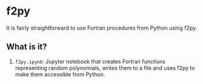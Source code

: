 # f2py

It is fairly straightforward to use Fortran procedures from Python using f2py.


## What is it?

1. `f2py.ipynb`: Jupyter notebook that creates Fortran functions representing
   random polynomials, writes them to a file and uses f2py to make them accessible
   from Python.

